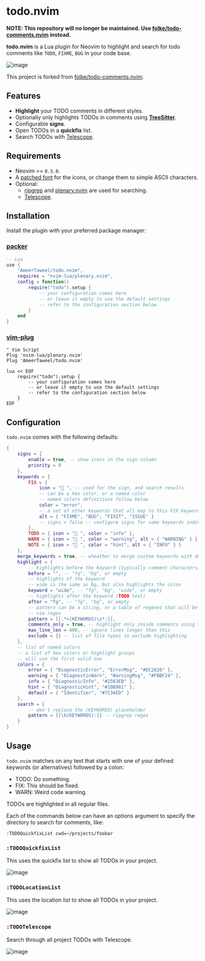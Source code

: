 # todo.nvim

**NOTE: This repository will no longer be maintained. Use [folke/todo-comments.nvim][upstream] instead.**

**todo.nvim** is a Lua plugin for Neovim to highlight and search for todo
comments like `TODO`, `FIXME`, `BUG` in your code base.

![image](https://user-images.githubusercontent.com/20538273/155287129-da8a5ded-cc4f-45be-b29f-36294fd6608b.png)

This project is forked from [folke/todo-comments.nvim][upstream].

## Features

- **Highlight** your TODO comments in different styles.
- Optionally only highlights TODOs in comments using [**TreeSitter**][treesitter].
- Configurable **signs**.
- Open TODOs in a **quickfix** list.
- Search TODOs with [Telescope][telescope].

## Requirements

- Neovim >= `0.5.0`.
- A [patched font][nerdfonts] for the icons, or change them to simple ASCII characters.
- Optional:
  - [ripgrep][ripgrep] and [plenary.nvim][plenary] are used for searching.
  - [Telescope][telescope].

## Installation

Install the plugin with your preferred package manager:

### [packer][packer]

```lua
-- Lua
use {
    "AmeerTaweel/todo.nvim",
    requires = "nvim-lua/plenary.nvim",
    config = function()
        require("todo").setup {
            -- your configuration comes here
            -- or leave it empty to use the default settings
            -- refer to the configuration section below
        }
    end
}
```

### [vim-plug][plug]

```vim
" Vim Script
Plug 'nvim-lua/plenary.nvim'
Plug 'AmeerTaweel/todo.nvim'

lua << EOF
    require("todo").setup {
        -- your configuration comes here
        -- or leave it empty to use the default settings
        -- refer to the configuration section below
    }
EOF
```

## Configuration

`todo.nvim` comes with the following defaults:

```lua
{
    signs = {
        enable = true, -- show icons in the sign column
        priority = 8
    },
    keywords = {
        FIX = {
            icon = " ", -- used for the sign, and search results
            -- can be a hex color, or a named color
            -- named colors definitions follow below
            color = "error",
            -- a set of other keywords that all map to this FIX keywords
            alt = { "FIXME", "BUG", "FIXIT", "ISSUE" }
            -- signs = false -- configure signs for some keywords individually
        },
        TODO = { icon = " ", color = "info" },
        WARN = { icon = " ", color = "warning", alt = { "WARNING" } },
        NOTE = { icon = " ", color = "hint", alt = { "INFO" } }
    },
    merge_keywords = true, -- wheather to merge custom keywords with defaults
    highlight = {
        -- highlights before the keyword (typically comment characters)
        before = "", -- "fg", "bg", or empty
        -- highlights of the keyword
        -- wide is the same as bg, but also highlights the colon
        keyword = "wide", -- "fg", "bg", "wide", or empty
        -- highlights after the keyword (TODO text)
        after = "fg", -- "fg", "bg", or empty
        -- pattern can be a string, or a table of regexes that will be checked
        -- vim regex
        pattern = [[.*<(KEYWORDS)\s*:]],
        comments_only = true, -- highlight only inside comments using treesitter
        max_line_len = 400, -- ignore lines longer than this
        exclude = {} -- list of file types to exclude highlighting
    },
    -- list of named colors
    -- a list of hex colors or highlight groups
    -- will use the first valid one
    colors = {
        error = { "DiagnosticError", "ErrorMsg", "#DC2626" },
        warning = { "DiagnosticWarn", "WarningMsg", "#FBBF24" },
        info = { "DiagnosticInfo", "#2563EB" },
        hint = { "DiagnosticHint", "#10B981" },
        default = { "Identifier", "#7C3AED" }
    },
    search = {
        -- don't replace the (KEYWORDS) placeholder
        pattern = [[\b(KEYWORDS):]] -- ripgrep regex
    }
}
```

## Usage

`todo.nvim` matches on any text that starts with one of your defined keywords
(or alternatives) followed by a colon:

- TODO: Do something.
- FIX: This should be fixed.
- WARN: Weird code warning.

TODOs are highlighted in all regular files.

Each of the commands below can have an options argument to specify the directory
to search for comments, like:

```vim
:TODOQuickfixList cwd=~/projects/foobar
```

### `:TODOQuickfixList`

This uses the quickfix list to show all TODOs in your project.

![image](https://user-images.githubusercontent.com/20538273/155287403-1b99b3ec-6464-49d0-a1d9-2bc4c7bfd473.png)

### `:TODOLocationList`

This uses the location list to show all TODOs in your project.

![image](https://user-images.githubusercontent.com/20538273/155287495-1bf313fa-fd5c-47d3-97b0-a5b9758a2a5f.png)

### `:TODOTelescope`

Search through all project TODOs with Telescope.

![image](https://user-images.githubusercontent.com/20538273/155287589-b6a3700d-b752-4e01-88db-ba3e2d8eca3c.png)

[upstream]: https://github.com/folke/todo-comments.nvim
[treesitter]: https://github.com/nvim-treesitter/nvim-treesitter
[telescope]: https://github.com/nvim-telescope/telescope.nvim
[ripgrep]: https://github.com/BurntSushi/ripgrep
[plenary]: https://github.com/nvim-lua/plenary.nvim
[nerdfonts]: https://www.nerdfonts.com
[packer]: https://github.com/wbthomason/packer.nvim
[plug]: https://github.com/junegunn/vim-plug

